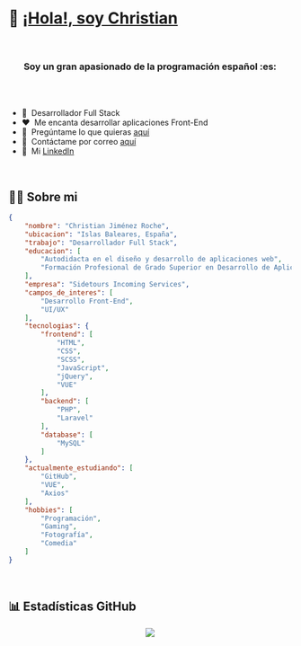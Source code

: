 # :wave: [¡Hola!, soy Christian](https://github.com/Akeir18/Akeir18)
<br />
<h3 align="center"> Soy un gran apasionado de la programación español :es:</h3>

<br />
<br />

- :briefcase: &nbsp;Desarrollador Full Stack
- :heart: &nbsp;Me encanta desarrollar aplicaciones Front-End
- :speech_balloon: &nbsp;Pregúntame lo que quieras [aquí](https://github.com/Akeir18/Akeir18/issues)
- :incoming_envelope: &nbsp;Contáctame por correo [aquí](mailto:christianjimenezroche@gmail.com)
- :open_book: &nbsp;Mi [LinkedIn](https://www.linkedin.com/in/christian-jimenez-roche/)

<br />

## :frowning_man:  Sobre mi
```json
{
	"nombre": "Christian Jiménez Roche", 
	"ubicacion": "Islas Baleares, España", 
	"trabajo": "Desarrollador Full Stack", 
	"educacion": [
		"Autodidacta en el diseño y desarrollo de aplicaciones web", 
		"Formación Profesional de Grado Superior en Desarrollo de Aplicaciones Web"
	],
	"empresa": "Sidetours Incoming Services", 
	"campos_de_interes": [
		"Desarrollo Front-End", 
		"UI/UX"
	], 
	"tecnologias": {
		"frontend": [
			"HTML", 
			"CSS", 
			"SCSS", 
			"JavaScript", 
			"jQuery", 
			"VUE"
		], 
		"backend": [
			"PHP", 
			"Laravel" 
		], 
		"database": [ 
			"MySQL" 
		] 
	}, 
	"actualmente_estudiando": [ 
		"GitHub", 
		"VUE",
		"Axios"
	], 
	"hobbies": [ 
		"Programación", 
		"Gaming", 
		"Fotografía", 
		"Comedia" 
	] 
}
```

<br /> 

## :bar_chart: Estadísticas GitHub
<div align="center"><a href="https://github.com/Akeir18"><img align="center" src="https://github-readme-stats.vercel.app/api/top-langs/?username=Akeir18&theme=onedark" /></a></div>
